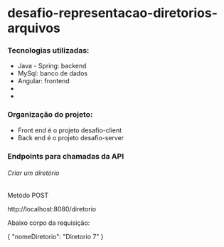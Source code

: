 # desafio-representacao-diretorios-arquivos

<h3>Tecnologias utilizadas:</h3>
<ul>
  <li>Java - Spring: backend</li>
  <li>MySql: banco de dados</li>
  <li>Angular: frontend</li>
  <li></li>
  <li></li>
</ul>

<h3>Organização do projeto:</h3>
    <ul>
        <li>Front end é o projeto desafio-client</li>
        <li>Back end é o projeto desafio-server</li>
    </ul>

<h3>Endpoints para chamadas da API</h3>
<h6>Criar um diretório</h6>
    <p>Metódo POST</p>
    <p>http://localhost:8080/diretorio</p>  
    <p>Abaixo corpo da requisição:</p> 
{
    "nomeDiretorio": "Diretorio 7"
}
 

